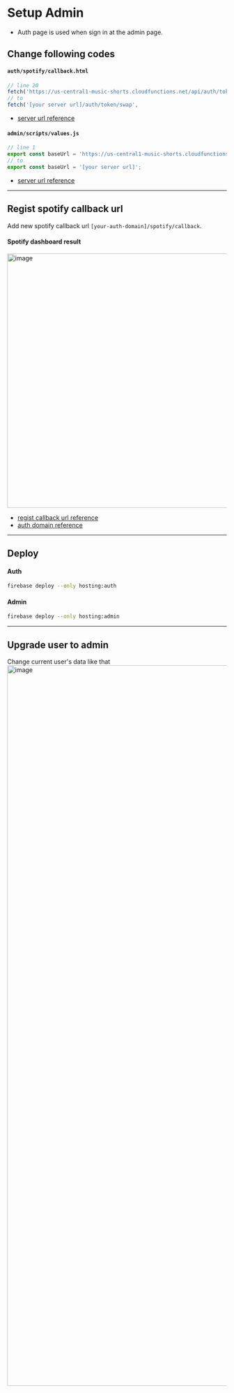 # Setup Admin
- Auth page is used when sign in at the admin page.
## Change following codes
#### `auth/spotify/callback.html`
```ts
// line 20
fetch('https://us-central1-music-shorts.cloudfunctions.net/api/auth/token/swap', 
// to 
fetch('[your server url]/auth/token/swap', 
```
- [server url reference](./functions.md#get-server-url)

#### `admin/scripts/values.js`
```ts
// line 1
export const baseUrl = 'https://us-central1-music-shorts.cloudfunctions.net/api';
// to 
export const baseUrl = '[your server url]';
```
- [server url reference](./functions.md#get-server-url)

--- 

## Regist spotify callback url
Add new spotify callback url `[your-auth-domain]/spotify/callback`.
#### Spotify dashboard result
<img width="583" alt="image" src="https://user-images.githubusercontent.com/48207131/158011739-70ee86fe-f944-46c1-b905-c25edf15c7bb.png">

- [regist callback url reference](./spotify-developer.md#insert-these-three-infos)
- [auth domain reference](./functions.md#get-your-auth-domain)

---

## Deploy
#### Auth
```bash
firebase deploy --only hosting:auth
```
#### Admin
```bash
firebase deploy --only hosting:admin
```
---

## Upgrade user to admin
Change current user's data like that
<img width="1652" alt="image" src="https://user-images.githubusercontent.com/48207131/158011518-8f235116-2be4-43df-98ee-59b8412a11b9.png">